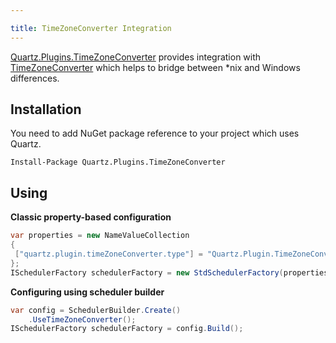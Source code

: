 ```yaml
---

title: TimeZoneConverter Integration
---
```


[Quartz.Plugins.TimeZoneConverter](https://www.nuget.org/packages/Quartz.Plugins.TimeZoneConverter)
provides integration with [TimeZoneConverter](https://github.com/mj1856/TimeZoneConverter) which helps to bridge between
*nix and Windows differences.

## Installation

You need to add NuGet package reference to your project which uses Quartz.

```shell
Install-Package Quartz.Plugins.TimeZoneConverter
```

## Using

**Classic property-based configuration**

```csharp
var properties = new NameValueCollection
{
 ["quartz.plugin.timeZoneConverter.type"] = "Quartz.Plugin.TimeZoneConverter.TimeZoneConverterPlugin, Quartz.Plugins.TimeZoneConverter"
};
ISchedulerFactory schedulerFactory = new StdSchedulerFactory(properties);
```

**Configuring using scheduler builder**

```csharp
var config = SchedulerBuilder.Create()
    .UseTimeZoneConverter();
ISchedulerFactory schedulerFactory = config.Build();
```
